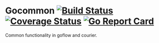 # Gocommon [![Build Status](https://travis-ci.org/nyaruka/gocommon.svg?branch=master)](https://travis-ci.org/nyaruka/gocommon) [![Coverage Status](https://coveralls.io/repos/github/nyaruka/gocommon/badge.svg?branch=master)](https://coveralls.io/github/nyaruka/gocommon?branch=master) [![Go Report Card](https://goreportcard.com/badge/github.com/nyaruka/gocommon)](https://goreportcard.com/report/github.com/nyaruka/gocommon)

Common functionality in goflow and courier.
